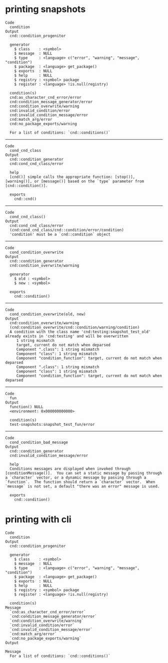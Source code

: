 # printing snapshots

    Code
      condition
    Output
      cnd::condition_progenitor
      
      generator
        $ class    : <symbol> 
        $ message  : NULL
        $ type     : <language> c("error", "warning", "message", "condition")
        $ package  : <language> get_package()
        $ exports  : NULL
        $ help     : NULL
        $ registry : <symbol> package
        $ register : <language> !is.null(registry)
      
      condition(s)
      cnd:as_character_cnd_error/error
      cnd:condition_message_generator/error
      cnd:condition_overwrite/warning
      cnd:invalid_condition/error
      cnd:invalid_condition_message/error
      cnd:match_arg/error
      cnd:no_package_exports/warning
      
      For a list of conditions: `cnd::conditions()`

---

    Code
      cond_cnd_class
    Output
      cnd::condition_generator
      cnd:cond_cnd_class/error 
      
      help
      [cnd()] simple calls the appropriate function: [stop()], [warning()], or [message()] based on the `type` parameter from [cnd::condition()]. 
      
      exports
        cnd::cnd()

---

    Code
      cond_cnd_class()
    Output
      cnd:cond_cnd_class/error
      (cnd:cond_cnd_class/cnd::condition/error/condition)
      'condition' must be a `cnd::condition` object

---

    Code
      cond_condition_overwrite
    Output
      cnd::condition_generator
      cnd:condition_overwrite/warning 
      
      generator
        $ old : <symbol> 
        $ new : <symbol> 
      
      exports
        cnd::condition()

---

    Code
      cond_condition_overwrite(old, new)
    Output
      cnd:condition_overwrite/warning
      (cnd:condition_overwrite/cnd::condition/warning/condition)
      A condition with the class name 'cnd:testing:snapshot_test_old' already exists in 'cnd:testing' and will be overwritten
         1 string mismatch
         target, current do not match when deparsed
         Component ".class": 1 string mismatch
         Component "class": 1 string mismatch
         Component "condition_function": target, current do not match when deparsed
         Component ".class": 1 string mismatch
         Component "class": 1 string mismatch
         Component "condition_function": target, current do not match when deparsed

---

    Code
      fun
    Output
      function() NULL
      <environment: 0x000000000000>
      
      condition(s)
      test-snapshots:snapshot_test_fun/error

---

    Code
      cond_condition_bad_message
    Output
      cnd::condition_generator
      cnd:invalid_condition_message/error 
      
      help
      Conditions messages are displayed when invoked through [conditionMessage()].  You can set a static message by passing through a `character` vector, or a dynamic message by passing through a `function`.  The function should return a `character` vector.  When `message` is not set, a default "there was an error" message is used. 
      
      exports
        cnd::condition()

# printing with cli

    Code
      condition
    Output
      cnd::condition_progenitor
      
      generator
        $ class    : <symbol> 
        $ message  : NULL
        $ type     : <language> c("error", "warning", "message", "condition")
        $ package  : <language> get_package()
        $ exports  : NULL
        $ help     : NULL
        $ registry : <symbol> package
        $ register : <language> !is.null(registry)
      
      condition(s)
    Message
      `cnd:as_character_cnd_error/error`
      `cnd:condition_message_generator/error`
      `cnd:condition_overwrite/warning`
      `cnd:invalid_condition/error`
      `cnd:invalid_condition_message/error`
      `cnd:match_arg/error`
      `cnd:no_package_exports/warning`
    Output
      
    Message
      For a list of conditions: `cnd::conditions()`

